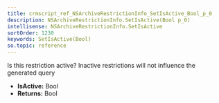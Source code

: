 ```yaml
---
title: crmscript_ref_NSArchiveRestrictionInfo_SetIsActive_Bool_p_0
description: NSArchiveRestrictionInfo.SetIsActive(Bool p_0)
intellisense: NSArchiveRestrictionInfo.SetIsActive
sortOrder: 1230
keywords: SetIsActive(Bool)
so.topic: reference
---
```



Is this restriction active?  Inactive restrictions will not influence the generated query



* **IsActive:** Bool
* **Returns:** Bool



